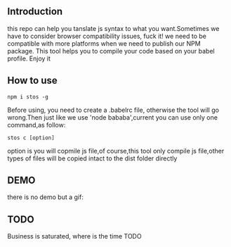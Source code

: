 ## Introduction
this repo can help you tanslate js syntax to what you want.Sometimes we have to consider browser compatibility issues, fuck it! we need to be compatible with more platforms when we need to publish our NPM package. This tool helps you to compile your code based on your babel profile. Enjoy it
## How to use
```
npm i stos -g
```
Before using, you need to create a .babelrc file, otherwise the tool will go wrong.Then just like we use 'node bababa',current you can use only one command,as follow:
```
stos c [option]
```
option is you will copmile js file,of course,this tool only compile js file,other types of files will be copied intact to the dist folder directly
## DEMO
there is no demo but a gif:

## TODO
Business is saturated, where is the time TODO
